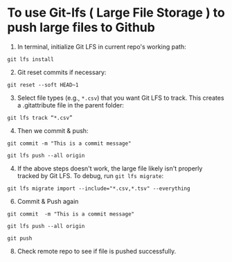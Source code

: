 # To use Git-lfs ( Large File Storage ) to push large files to Github
1. In terminal, initialize Git LFS in current repo's working path:
```
git lfs install
```

2. Git reset commits if necessary:
```
git reset --soft HEAD~1
```

3. Select file types (e.g., `*.csv`) that you want Git LFS to track. This creates a .gitattribute file in the parent folder:
```
git lfs track “*.csv”
```

4. Then we commit & push:
```
git commit -m "This is a commit message"
```
```
git lfs push --all origin
```

4. If the above steps doesn't work, the large file likely isn't properly tracked by Git LFS. To debug, run `git lfs migrate`:
```
git lfs migrate import --include="*.csv,*.tsv" --everything
```
6. Commit & Push again
```
git commit  -m "This is a commit message"
```
```
git lfs push --all origin
```
```
git push
```
8. Check remote repo to see if file is pushed successfully.

